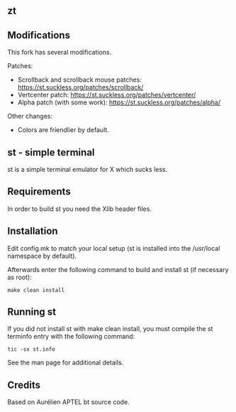zt
-------

Modifications
-------

This fork has several modifications.

Patches:

* Scrollback and scrollback mouse patches: https://st.suckless.org/patches/scrollback/
* Vertcenter patch: https://st.suckless.org/patches/vertcenter/
* Alpha patch (with some work): https://st.suckless.org/patches/alpha/

Other changes:

* Colors are friendlier by default.


st - simple terminal
--------------------
st is a simple terminal emulator for X which sucks less.


Requirements
------------
In order to build st you need the Xlib header files.


Installation
------------
Edit config.mk to match your local setup (st is installed into
the /usr/local namespace by default).

Afterwards enter the following command to build and install st (if
necessary as root):

    make clean install


Running st
----------
If you did not install st with make clean install, you must compile
the st terminfo entry with the following command:

    tic -sx st.info

See the man page for additional details.

Credits
-------
Based on Aurélien APTEL <aurelien dot aptel at gmail dot com> bt source code.

